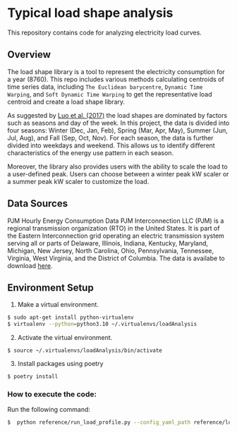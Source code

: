 # Typical load shape analysis
This repository contains code for analyzing electricity load curves.

## Overview
The load shape library is a tool to represent the electricity consumption for a year (8760). This repo includes various methods calculating centroids of time series data, including `The Euclidean barycentre`, `Dynamic Time Warping`, and `Soft Dynamic Time Warping` to get the representative load centroid and create a load shape library.

As suggested by [Luo et al. (2017)](https://www.sciencedirect.com/science/article/abs/pii/S0306261917309819) the load shapes are dominated by factors such as seasons and day of the week. In this project, the data is divided into four seasons: Winter (Dec, Jan, Feb), Spring (Mar, Apr, May), Summer (Jun, Jul, Aug), and Fall (Sep, Oct, Nov). For each season, the data is further divided into weekdays and weekend. This allows us to identify different characteristics of the energy use pattern in each season. 

Moreover, the library also provides users with the ability to scale the load to a user-defined peak. Users can choose between a winter peak kW scaler or a summer peak kW scaler to customize the load.

## Data Sources
PJM Hourly Energy Consumption Data
PJM Interconnection LLC (PJM) is a regional transmission organization (RTO) in the United States. It is part of the Eastern Interconnection grid operating an electric transmission system serving all or parts of Delaware, Illinois, Indiana, Kentucky, Maryland, Michigan, New Jersey, North Carolina, Ohio, Pennsylvania, Tennessee, Virginia, West Virginia, and the District of Columbia.
The data is availabe to download [here](https://www.kaggle.com/datasets/robikscube/hourly-energy-consumption?resource=download&select=COMED_hourly.csv).

## Environment Setup
1) Make a virtual environment.
``` bash
$ sudo apt-get install python-virtualenv
$ virtualenv --python=python3.10 ~/.virtualenvs/loadAnalysis
```
2) Activate the virtual environment.
```
$ source ~/.virtualenvs/loadAnalysis/bin/activate
```
3) Install packages using poetry
```
$ poetry install
```

### How to execute the code:
Run the following command:
``` bash
$  python reference/run_load_profile.py --config_yaml_path reference/load_config.yaml
```
